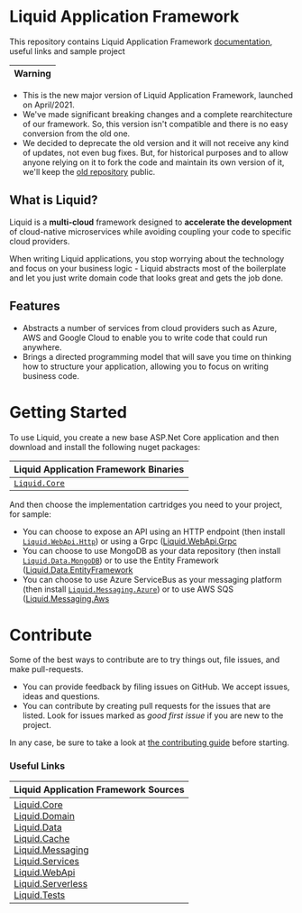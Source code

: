 # Liquid Application Framework

This repository contains Liquid Application Framework [documentation](docs/About-Liquid.md), useful links and sample project

| Warning |
|----|
- This is the new major version of Liquid Application Framework, launched on April/2021. 
- We've made significant breaking changes and a complete rearchitecture of our framework. So, this version isn't compatible and there is no easy conversion from the old one. 
- We decided to deprecate the old version and it will not receive any kind of updates, not even bug fixes. But, for historical purposes and to allow anyone relying on it to fork the code and maintain its own version of it, we'll keep the [old repository](https://github.com/Avanade/Liquid-Application-Framework-1.0-deprecated) public. 

## What is Liquid?
Liquid is a **multi-cloud** framework designed to **accelerate the development** of cloud-native microservices while avoiding coupling your code to specific cloud providers.

When writing Liquid applications, you stop worrying about the technology and focus on your business logic - Liquid abstracts most of the boilerplate and let you just write domain code that looks great and gets the job done.

## Features
- Abstracts a number of services from cloud providers such as Azure, AWS and Google Cloud to enable you to write code that could run anywhere.
- Brings a directed programming model that will save you time on thinking how to structure your application, allowing you to focus on writing business code.

# Getting Started
To use Liquid, you create a new base ASP.Net Core application and then download and install the following nuget packages:

| Liquid Application Framework Binaries | 
| :-- | 
| [`Liquid.Core`](https://www.nuget.org/packages/Liquid.Core) | **_mandatory_** <br> [`Liquid.Domain`](https://www.nuget.org/packages/Liquid.Domain) | **_desirable_** <br> [`Liquid.Data`](https://www.nuget.org/packages/Liquid.Data) | **_optional_** <br> [`Liquid.Cache`](https://www.nuget.org/packages/Liquid.Cache) | **_optional_** <br> [`Liquid.Messaging`](https://www.nuget.org/packages/Liquid.Messaging) | **_optional_** <br> [`Liquid.Services`](https://www.nuget.org/packages/Liquid.Services) | **_optional_** <br> [`Liquid.WebApi`](https://www.nuget.org/packages/Liquid.WebApi) | **_optional_** <br> [`Liquid.Serverless`](https://www.nuget.org/packages/Liquid.Serverless) | **_optional_** <br> [`Liquid.Tests`](https://www.nuget.org/packages/Liquid.Tests) | **_desirable_** | 

And then choose the implementation cartridges you need to your project, for sample:
- You can choose to expose an API using an HTTP endpoint (then install [`Liquid.WebApi.Http`](https://www.nuget.org/packages/Liquid.WebApi)) or using a Grpc ([Liquid.WebApi.Grpc](https://www.nuget.org/packages/Liquid.Grpc)
- You can choose to use MongoDB as your data repository (then install [`Liquid.Data.MongoDB`](https://www.nuget.org/packages/Liquid.Data.MongoDB)) or to use the Entity Framework ([Liquid.Data.EntityFramework](https://www.nuget.org/packages/Liquid.Data.EntityFramework)
- You can choose to use Azure ServiceBus as your messaging platform (then install [`Liquid.Messaging.Azure`](https://www.nuget.org/packages/Liquid.Messaging.Azure)) or to use AWS SQS ([Liquid.Messaging.Aws](https://www.nuget.org/packages/Liquid.Messaging.Aws)

# Contribute
Some of the best ways to contribute are to try things out, file issues, and make pull-requests.

- You can provide feedback by filing issues on GitHub. We accept issues, ideas and questions. 
- You can contribute by creating pull requests for the issues that are listed. Look for issues marked as _good first issue_ if you are new to the project.

In any case, be sure to take a look at [the contributing guide](CONTRIBUTING.md) before starting.


### Useful Links

| Liquid Application Framework Sources | 
| :-- | 
| [Liquid.Core](https://github.com/Avanade/Liquid.Core) <br> [Liquid.Domain](https://github.com/Avanade/Liquid.Domain) <br> [Liquid.Data](https://github.com/Avanade/Liquid.Data) <br> [Liquid.Cache](https://github.com/Avanade/Liquid.Cache) <br> [Liquid.Messaging](https://github.com/Avanade/Liquid.Messaging) <br> [Liquid.Services](https://github.com/Avanade/Liquid.Services) <br> [Liquid.WebApi](https://github.com/Avanade/Liquid.WebApi) <br> [Liquid.Serverless](https://github.com/Avanade/Liquid.Serverless) <br> [Liquid.Tests](https://github.com/Avanade/Liquid.Tests) | 

